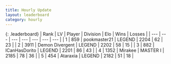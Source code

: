 ```yaml
---
title: Hourly Update
layout: leaderboard
category: hourly
---
```


{: .leaderboard}
| Rank | LV | Player | Division | Elo | Wins | Losses |
| --- | --- | --- | --- | --- | --- | --- |
| <span data-change="4">1</span> | 859 | <span title="ID: 652474">pookmaster21</span> | LEGEND | <span data-change="42">2204</span> | <span data-change="4">62</span> | <span data-change="0">23</span> |
| <span data-change="-1">2</span> | 3911 | <span title="ID: 370081">Demon Divergent</span> | LEGEND | <span data-change="0">2202</span> | <span data-change="0">58</span> | <span data-change="0">15</span> |
| <span data-change="-1">3</span> | 882 | <span title="ID: 415713">ICanHasDorito</span> | LEGEND | <span data-change="0">2201</span> | <span data-change="0">86</span> | <span data-change="0">43</span> |
| <span data-change="-1">4</span> | 1352 | <span title="ID: 416373">Mirakee</span> | MASTER I | <span data-change="0">2185</span> | <span data-change="0">78</span> | <span data-change="0">36</span> |
| <span data-change="-1">5</span> | 454 | <span title="ID: 745153">Ataraxia</span> | LEGEND | <span data-change="0">2182</span> | <span data-change="0">51</span> | <span data-change="0">18</span> |